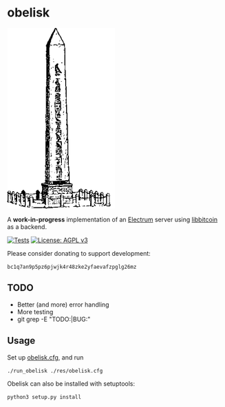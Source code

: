 obelisk
=======

![obelisk](res/obelisk.png)

A **work-in-progress** implementation of an
[Electrum](https://electrum.org) server using
[libbitcoin](https://libbitcoin.info) as a backend.

[![Tests](https://github.com/parazyd/obelisk/actions/workflows/py.yaml/badge.svg)](https://github.com/parazyd/obelisk/actions/workflows/py.yaml)
[![License: AGPL v3](https://img.shields.io/badge/License-AGPL%20v3-blue.svg)](LICENSE)

Please consider donating to support development:

```
bc1q7an9p5pz6pjwjk4r48zke2yfaevafzpglg26mz
```


TODO
----

* Better (and more) error handling
* More testing
* git grep -E "TODO:|BUG:"


Usage
-----

Set up [obelisk.cfg](res/obelisk.cfg), and run

```
./run_obelisk ./res/obelisk.cfg
```

Obelisk can also be installed with setuptools:

```
python3 setup.py install
```
